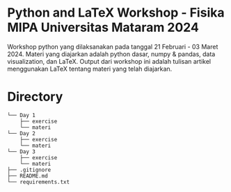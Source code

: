 # Python and LaTeX Workshop - Fisika MIPA Universitas Mataram 2024

Workshop python yang dilaksanakan pada tanggal 21 Februari - 03 Maret 2024. Materi yang diajarkan adalah python dasar, numpy & pandas, data visualization, dan LaTeX. Output dari workshop ini adalah tulisan artikel menggunakan LaTeX tentang materi yang telah diajarkan. 

# Directory

``` 
└── Day 1
    ├── exercise
    └── materi
└── Day 2
    ├── exercise
    └── materi
└── Day 3
    ├── exercise
    └── materi
├── .gitignore
├── README.md
└── requirements.txt
```